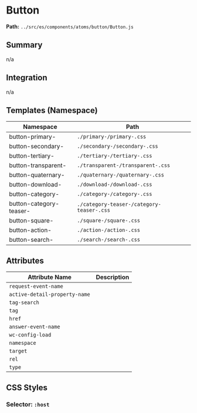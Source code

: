 # Button

**Path:** `../src/es/components/atoms/button/Button.js`

## Summary

n/a

## Integration

n/a

## Templates (Namespace)

| Namespace | Path |
|------|------|
| button-primary- | `./primary-/primary-.css` |
| button-secondary- | `./secondary-/secondary-.css` |
| button-tertiary- | `./tertiary-/tertiary-.css` |
| button-transparent- | `./transparent-/transparent-.css` |
| button-quaternary- | `./quaternary-/quaternary-.css` |
| button-download- | `./download-/download-.css` |
| button-category- | `./category-/category-.css` |
| button-category-teaser- | `./category-teaser-/category-teaser-.css` |
| button-square- | `./square-/square-.css` |
| button-action- | `./action-/action-.css` |
| button-search- | `./search-/search-.css` |

## Attributes

| Attribute Name | Description |
|----------------|-------------|
| `request-event-name` |  |
| `active-detail-property-name` |  |
| `tag-search` |  |
| `tag` |  |
| `href` |  |
| `answer-event-name` |  |
| `wc-config-load` |  |
| `namespace` |  |
| `target` |  |
| `rel` |  |
| `type` |  |

## CSS Styles

### Selector: `:host`


